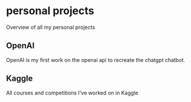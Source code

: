 # personal projects
Overview of all my personal projects

## OpenAI
OpenAI is my first work on the openai api to recreate the chatgpt chatbot.

## Kaggle

All courses and competitions I've worked on in Kaggle
